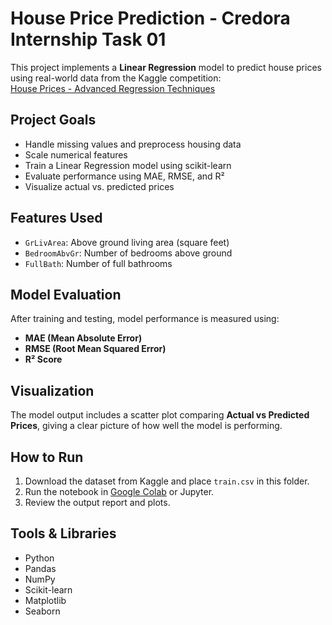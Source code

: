 
# House Price Prediction - Credora Internship Task 01

This project implements a **Linear Regression** model to predict house prices using real-world data from the Kaggle competition:  
[House Prices - Advanced Regression Techniques](https://www.kaggle.com/c/house-prices-advanced-regression-techniques)

## Project Goals
- Handle missing values and preprocess housing data
- Scale numerical features
- Train a Linear Regression model using scikit-learn
- Evaluate performance using MAE, RMSE, and R²
- Visualize actual vs. predicted prices

## Features Used
- `GrLivArea`: Above ground living area (square feet)
- `BedroomAbvGr`: Number of bedrooms above ground
- `FullBath`: Number of full bathrooms

## Model Evaluation
After training and testing, model performance is measured using:
- **MAE (Mean Absolute Error)**
- **RMSE (Root Mean Squared Error)**
- **R² Score**

## Visualization
The model output includes a scatter plot comparing **Actual vs Predicted Prices**, giving a clear picture of how well the model is performing.

## How to Run
1. Download the dataset from Kaggle and place `train.csv` in this folder.
2. Run the notebook in [Google Colab](https://colab.research.google.com/) or Jupyter.
3. Review the output report and plots.

## Tools & Libraries
- Python
- Pandas
- NumPy
- Scikit-learn
- Matplotlib
- Seaborn


